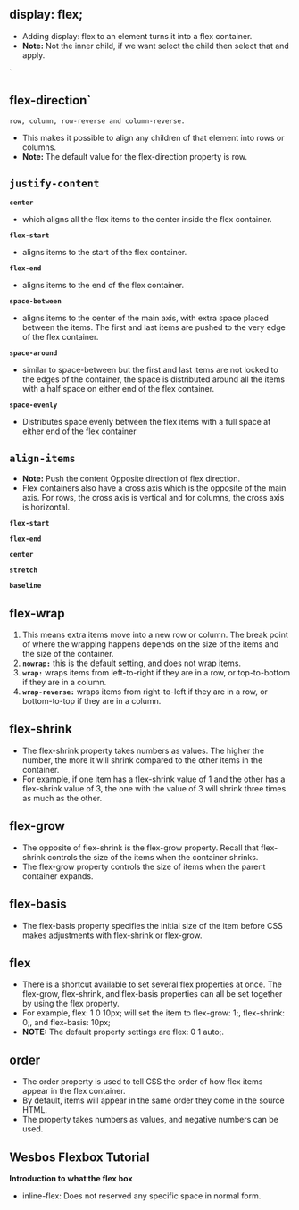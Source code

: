     

## display: flex;

 - Adding display: flex to an element turns it into a flex container.
 - **Note:** Not the inner child, if we want select the child then select that and apply.

`

## flex-direction`

    row, column, row-reverse and column-reverse.

 - This makes it possible to align any children of that element into rows or columns.
 - **Note:** The default value for the flex-direction property is row.

## **`justify-content`**

**`center`** 

 - which aligns all the flex items to the center inside the flex
   container.

    

 **`flex-start`**
 - aligns items to the start of the flex container.

    
**`flex-end`**
 - aligns items to the end of the flex container.

    
**`space-between`** 
 - aligns items to the center of the main axis, with extra space
   placed between the items. The first and last items are pushed to the
   very edge of the flex container.

**`space-around`**
   

 - similar to space-between but the first and last items are not locked to the edges of the container, the space is distributed around all the items with a half space on either end of the flex container.

**`space-evenly`**

 - Distributes space evenly between the flex items with a full space at either end of the flex container

## `align-items`

 - **Note:** Push the content Opposite direction of flex direction.
 - Flex containers also have a cross axis which is the opposite of the main axis. For rows, the cross axis is vertical and for columns, the cross axis is horizontal.
 

**`flex-start`**

**`flex-end`**

  **`center`**
  
 **`stretch`**
 
 **`baseline`**


## flex-wrap

    

 1. This means extra items move into a new row or column. The break point of where the wrapping happens depends on the size of the items and the size of the container.
 2. **`nowrap:`** this is the default setting, and does not wrap items.
 3. **`wrap:`** wraps items from left-to-right if they are in a row, or top-to-bottom if they are in a column.
 4. **`wrap-reverse:`** wraps items from right-to-left if they are in a row, or bottom-to-top if they are in a column.

## flex-shrink

 - The flex-shrink property takes numbers as values. The higher the number, the more it will shrink compared to the other items in the container. 
 - For example, if one item has a flex-shrink value of 1 and the other has a flex-shrink value of 3, the one with the value of 3 will shrink three times as much as the other.

## flex-grow

 - The opposite of flex-shrink is the flex-grow property. Recall that flex-shrink controls the size of the items when the container shrinks. 
 - The flex-grow property controls the size of items when the parent container expands.
## flex-basis
 - The flex-basis property specifies the initial size of the item before
   CSS makes adjustments with flex-shrink or flex-grow.
## flex
 - There is a shortcut available to set several flex properties at once. The flex-grow, flex-shrink, and flex-basis properties can all be set together by using the flex property.
 - For example, flex: 1 0 10px; will set the item to flex-grow: 1;, flex-shrink: 0;, and flex-basis: 10px;
 - **NOTE:** The default property settings are flex: 0 1 auto;.
## order
 - The order property is used to tell CSS the order of how flex items appear in the flex container. 
 - By default, items will appear in the same order they come in the source HTML. 
 - The property takes numbers as values, and negative numbers can be used.


## Wesbos Flexbox Tutorial
**Introduction to what the flex box**

 - inline-flex: Does not reserved any specific space in normal form.

<!--stackedit_data:
eyJoaXN0b3J5IjpbMTcwMTY1NTI2NiwtMTIxNTk1OTI3OV19
-->